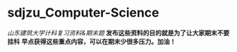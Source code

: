 # sdjzu_Computer-Science
*山东建筑大学计科复习资料&期末题*
**发布这些资料的目的就是为了让大家期末不要挂科**
**早点获得这些重点内容，可以在期末少很多压力。加油！**